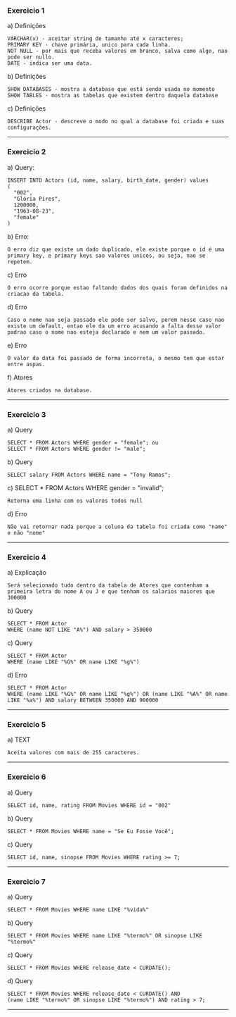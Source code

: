 ### Exercicio 1
a) Definições
```
VARCHAR(x) - aceitar string de tamanho até x caracteres;
PRIMARY KEY - chave primária, unico para cada linha.
NOT NULL - por mais que receba valores em branco, salva como algo, nao pode ser nullo.
DATE - indica ser uma data.
```
b) Definições
```
SHOW DATABASES - mostra a database que está sendo usada no momento
SHOW TABLES - mostra as tabelas que existem dentro daquela database
```
c) Definições
```
DESCRIBE Actor - descreve o modo no qual a database foi criada e suas configurações.
```
---

### Exercicio 2
a) Query:
```
INSERT INTO Actors (id, name, salary, birth_date, gender) values 
(
  "002",
  "Glória Pires",
  1200000,
  "1963-08-23",
  "female"
)
```
b) Erro:
```
O erro diz que existe um dado duplicado, ele existe porque o id é uma primary key, e primary keys sao valores unicos, ou seja, nao se repetem.
```
c) Erro
```
O erro ocorre porque estao faltando dados dos quais foram definidos na criacao da tabela.
```
d) Erro
```
Caso o nome nao seja passado ele pode ser salvo, porem nesse caso nao existe um default, entao ele da um erro acusando a falta desse valor padrao caso o nome nao esteja declarado e nem um valor passado.
```
e) Erro
```
O valor da data foi passado de forma incorreta, o mesmo tem que estar entre aspas.
```
f) Atores
```
Atores criados na database.
```
---

### Exercicio 3
a) Query
```
SELECT * FROM Actors WHERE gender = "female"; ou
SELECT * FROM Actors WHERE gender != "male";
```
b) Query
```
SELECT salary FROM Actors WHERE name = "Tony Ramos";
```
c) SELECT * FROM Actors WHERE gender = "invalid";
```
Retorna uma linha com os valores todos null
```
d) Erro
```
Não vai retornar nada porque a coluna da tabela foi criada como "name" e não "nome"
```
---
### Exercicio 4
a) Explicação
```
Será selecionado tudo dentro da tabela de Atores que contenham a primeira letra do nome A ou J e que tenham os salarios maiores que 300000
```
b) Query
```
SELECT * FROM Actor
WHERE (name NOT LIKE "A%") AND salary > 350000
```
c) Query
```
SELECT * FROM Actor
WHERE (name LIKE "%G%" OR name LIKE "%g%")
```
d) Erro
```
SELECT * FROM Actor
WHERE (name LIKE "%G%" OR name LIKE "%g%") OR (name LIKE "%A%" OR name LIKE "%a%") AND salary BETWEEN 350000 AND 900000
```
---

### Exercicio 5
a) TEXT
```
Aceita valores com mais de 255 caracteres.
```
---

### Exercicio 6
a) Query
```
SELECT id, name, rating FROM Movies WHERE id = "002"
```
b) Query
```
SELECT * FROM Movies WHERE name = "Se Eu Fosse Você";
```
c) Query
```
SELECT id, name, sinopse FROM Movies WHERE rating >= 7;
```
---

### Exercicio 7
a) Query
```
SELECT * FROM Movies WHERE name LIKE "%vida%"
```
b) Query
```
SELECT * FROM Movies WHERE name LIKE "%termo%" OR sinopse LIKE "%termo%"
```
c) Query
```
SELECT * FROM Movies WHERE release_date < CURDATE();
```
d) Query
```
SELECT * FROM Movies WHERE release_date < CURDATE() AND 
(name LIKE "%termo%" OR sinopse LIKE "%termo%") AND rating > 7;
```
---
